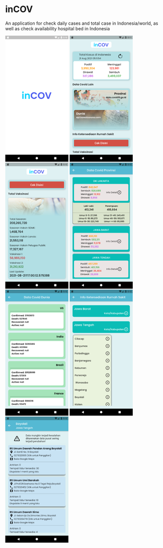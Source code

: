 # inCOV
 An application for check daily cases and total case in Indonesia/world, as well as check availability hospital bed in Indonesia
 
<img src="https://github.com/maulana2468/inCOV/blob/main/assets/screenshot/7.png" width="200">
<img src="https://github.com/maulana2468/inCOV/blob/main/assets/screenshot/1.png" width="200">
<img src="https://github.com/maulana2468/inCOV/blob/main/assets/screenshot/2.png" width="200">
<img src="https://github.com/maulana2468/inCOV/blob/main/assets/screenshot/3.png" width="200">
<img src="https://github.com/maulana2468/inCOV/blob/main/assets/screenshot/4.png" width="200">
<img src="https://github.com/maulana2468/inCOV/blob/main/assets/screenshot/5.png" width="200">
<img src="https://github.com/maulana2468/inCOV/blob/main/assets/screenshot/6.png" width="200">


